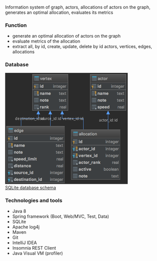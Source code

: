Information system of graph, actors, allocations of actors on the graph, generates an optimal allocation, 
evaluates its metrics

### Function
* generate an optimal allocation of actors on the graph
* evaluate metrics of the allocation
* extract all, by id, create, update, delete by id actors, vertices, edges, allocations

### Database
![database diagram](src/main/resources/allocation-db-diagram.png)  
[SQLite database schema](src/main/resources/schema.sql) 

### Technologies and tools
* Java 8
* Spring framework (Boot, Web/MVC, Test, Data)
* SQLite
* Apache log4j
* Maven
* Git
* IntelliJ IDEA
* Insomnia REST Client
* Java Visual VM (profiler)
